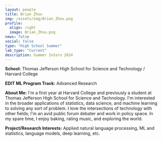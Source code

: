 ```yaml
---
layout: people
title: Brian Zhou
img: /assets/img/Brian_Zhou.png
profile:
  align: right
  image: Brian_Zhou.png
news: false
social: false
type: "High School Summer"
lab_type: "Current"
description: Summer Intern 2024
---
```


**School:** Thomas Jefferson High School for Science and Technology / Harvard College

**EDIT ML Program Track:**
Advanced Research

**About Me:**
I'm a first year at Harvard College and previously a student at Thomas Jefferson High School for Science and Technology. I'm interested in the broader applications of statistics, data science, and machine learning to solving any sort of problem. I love the intersections of technology with other fields; I'm an avid public forum debater and work in policy space. In my spare time, I enjoy baking, rating music, and exploring the world. 

**Project/Research Interests:**
Applied natural language processing, ML and statistics, language models, deep learning, etc.
    